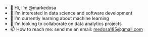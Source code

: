 - 👋 Hi, I’m @markedosa
- 👀 I’m interested in data science and software development
- 🌱 I’m currently learning about machine learning
- 💞️ I’m looking to collaborate on data analytics projects
- 📫 How to reach me: send me an email: medosa185@gmail.com

<!---
markedosa/markedosa is a ✨ special ✨ repository because its `README.md` (this file) appears on your GitHub profile.
You can click the Preview link to take a look at your changes.
--->
